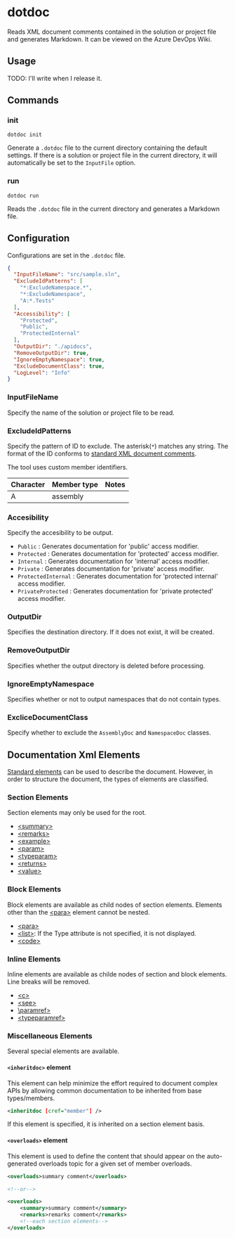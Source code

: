 # dotdoc

Reads XML document comments contained in the solution or project file and generates Markdown. It can be viewed on the Azure DevOps Wiki.

## Usage

TODO: I'll write when I release it.

## Commands

### init

```
dotdoc init
```

Generate a `.dotdoc` file to the current directory containing the default settings. If there is a solution or project file in the current directory, it will automatically be set to the `InputFile` option.

### run

```
dotdoc run
```

Reads the `.dotdoc` file in the current directory and generates a Markdown file.

## Configuration

Configurations are set in the `.dotdoc` file.

```json
{
  "InputFileName": "src/sample.sln",
  "ExcludeIdPatterns": [
    "*:ExcludeNamespace.*",
    "*:ExcludeNamespace",
    "A:*.Tests"
  ],
  "Accessibility": [
    "Protected",
    "Public",
    "ProtectedInternal"
  ],
  "OutputDir": "./apidocs",
  "RemoveOutputDir": true,
  "IgnoreEmptyNamespace": true,
  "ExcludeDocumentClass": true,
  "LogLevel": "Info"
}
```

### InputFileName

Specify the name of the solution or project file to be read.

### ExcludeIdPatterns

Specify the pattern of ID to exclude. The asterisk(`*`) matches any string. The format of the ID conforms to [standard XML document comments](https://docs.microsoft.com/dotnet/csharp/language-reference/xmldoc/#id-strings).

The tool uses custom member identifiers.

| Character | Member type | Notes |
|-----------|-------------|-------|
| A | assembly |  |

### Accesibility

Specify the accesibility to be output. 

- `Public` : Generates documentation for 'public' access modifier.
- `Protected` : Generates documentation for 'protected' access modifier.
- `Internal` : Generates documentation for 'internal' access modifier.
- `Private` : Generates documentation for 'private' access modifier.
- `ProtectedInternal` : Generates documentation for 'protected internal' access modifier.
- `PrivateProtected` : Generates documentation for 'private protected' access modifier.

### OutputDir

Specifies the destination directory. If it does not exist, it will be created.

### RemoveOutputDir

Specifies whether the output directory is deleted before processing.

### IgnoreEmptyNamespace

Specifies whether or not to output namespaces that do not contain types.

### ExcliceDocumentClass

Specify whether to exclude the `AssemblyDoc` and `NamespaceDoc` classes.

## Documentation Xml Elements

[Standard elements](https://docs.microsoft.com/dotnet/csharp/language-reference/language-specification/documentation-comments
) can be used to describe the document. However, in order to structure the document, the types of elements are classified.

### Section Elements

Section elements may only be used for the root.

- [\<summary\>](https://docs.microsoft.com/dotnet/csharp/language-reference/language-specification/documentation-comments#summary)
- [\<remarks\>](https://docs.microsoft.com/dotnet/csharp/language-reference/language-specification/documentation-comments#remarks)
- [\<example\>](https://docs.microsoft.com/dotnet/csharp/language-reference/language-specification/documentation-comments#example)
- [\<param\>](https://docs.microsoft.com/dotnet/csharp/language-reference/language-specification/documentation-comments#param)
- [\<typeparam\>](https://docs.microsoft.com/dotnet/csharp/language-reference/language-specification/documentation-comments#typeparam)
- [\<returns\>](https://docs.microsoft.com/dotnet/csharp/language-reference/language-specification/documentation-comments#returns)
- [\<value\>](https://docs.microsoft.com/dotnet/csharp/language-reference/language-specification/documentation-comments#value)

### Block Elements

Block elements are available as child nodes of section elements. Elements other than the [\<para\>](https://docs.microsoft.com/dotnet/csharp/language-reference/language-specification/documentation-comments#para) element cannot be nested. 

- [\<para\>](https://docs.microsoft.com/dotnet/csharp/language-reference/language-specification/documentation-comments#para)
- [\<list\>](https://docs.microsoft.com/dotnet/csharp/language-reference/language-specification/documentation-comments#list): If the Type attribute is not specified, it is not displayed.
- [\<code\>](https://docs.microsoft.com/dotnet/csharp/language-reference/language-specification/documentation-comments#code)

### Inline Elements

Inline elements are available as childe nodes of section and block elements. Line breaks will be removed.

- [\<c\>](https://docs.microsoft.com/dotnet/csharp/language-reference/language-specification/documentation-comments#c)
- [\<see\>](https://docs.microsoft.com/dotnet/csharp/language-reference/language-specification/documentation-comments#see)
- [\paramref\>](https://docs.microsoft.com/dotnet/csharp/language-reference/language-specification/documentation-comments#paramref)
- [\<typeparamref\>](https://docs.microsoft.com/dotnet/csharp/language-reference/language-specification/documentation-comments#typeparamref)

### Miscellaneous Elements

Several special elements are available.

#### `<inheritdoc>` element

This element can help minimize the effort required to document complex APIs by allowing common documentation to be inherited from base types/members.

```xml
<inheritdoc [cref="member"] />
```

If this element is specified, it is inherited on a section element basis.

#### `<overloads>` element

This element is used to define the content that should appear on the auto-generated overloads topic for a given set of member overloads.

```xml
<overloads>summary comment</overloads>

<!--or-->

<overloads>
    <summary>summary comment</summary>
    <remarks>remarks comment</remarks>
    <!--each section elements-->
</overloads>
```
